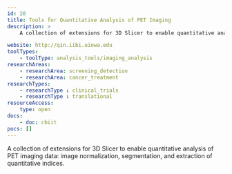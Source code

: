 ```yaml
---
id: 20
title: Tools for Quantitative Analysis of PET Imaging
description: >
    A collection of extensions for 3D Slicer to enable quantitative analysis of PET imaging data: image normalization, segmentation, and extraction of quantitative indices.

website: http://qin.iibi.uiowa.edu
toolTypes:
    - toolType: analysis_tools/imaging_analysis
researchAreas:
    - researchArea: screening_detection
    - researchArea: cancer_treatment
researchTypes:
    - researchType : clinical_trials
    - researchType : translational
resourceAccess:
    type: open
docs:
    - doc: cbiit
pocs: []        
---
```

A collection of extensions for 3D Slicer to enable quantitative analysis of PET imaging data: image normalization, segmentation, and extraction of quantitative indices.
